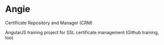 # Angie
Certificate Repository and Manager (CRM)

AngularJS training project for SSL certificate management
(Github training, too)

